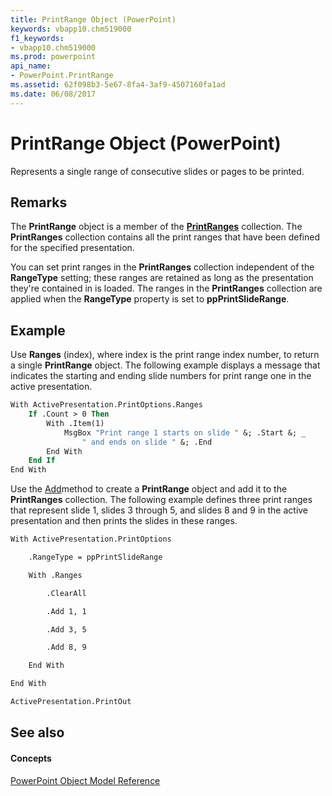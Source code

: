 ```yaml
---
title: PrintRange Object (PowerPoint)
keywords: vbapp10.chm519000
f1_keywords:
- vbapp10.chm519000
ms.prod: powerpoint
api_name:
- PowerPoint.PrintRange
ms.assetid: 62f098b3-5e67-8fa4-3af9-4507160fa1ad
ms.date: 06/08/2017
---
```



# PrintRange Object (PowerPoint)

Represents a single range of consecutive slides or pages to be printed.


## Remarks

 The **PrintRange** object is a member of the **[PrintRanges](printranges-object-powerpoint.md)** collection. The **PrintRanges** collection contains all the print ranges that have been defined for the specified presentation.

You can set print ranges in the  **PrintRanges** collection independent of the **RangeType** setting; these ranges are retained as long as the presentation they're contained in is loaded. The ranges in the **PrintRanges** collection are applied when the **RangeType** property is set to **ppPrintSlideRange**.


## Example

Use  **Ranges** (index), where index is the print range index number, to return a single **PrintRange** object. The following example displays a message that indicates the starting and ending slide numbers for print range one in the active presentation.


```vb
With ActivePresentation.PrintOptions.Ranges
    If .Count > 0 Then
        With .Item(1)
            MsgBox "Print range 1 starts on slide " &; .Start &; _
                " and ends on slide " &; .End
        End With
    End If
End With
```

Use the [Add](printranges-add-method-powerpoint.md)method to create a  **PrintRange** object and add it to the **PrintRanges** collection. The following example defines three print ranges that represent slide 1, slides 3 through 5, and slides 8 and 9 in the active presentation and then prints the slides in these ranges.




```vb
With ActivePresentation.PrintOptions

    .RangeType = ppPrintSlideRange

    With .Ranges

        .ClearAll

        .Add 1, 1

        .Add 3, 5

        .Add 8, 9

    End With

End With

ActivePresentation.PrintOut
```


## See also


#### Concepts


[PowerPoint Object Model Reference](object-model-powerpoint-vba-reference.md)

